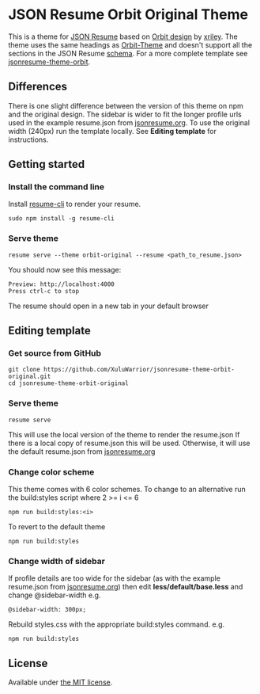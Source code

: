 # JSON Resume Orbit Original Theme 

This is a theme for [JSON Resume](http://jsonresume.org/) based on [Orbit design](https://github.com/xriley/Orbit-Theme) by [xriley](https://github.com/xriley).
The theme uses the same headings as [Orbit-Theme](https://github.com/xriley/Orbit-Theme) and doesn't support all the sections in the JSON Resume [schema](https://jsonresume.org/schema/).
For a more complete template see [jsonresume-theme-orbit](https://github.com/XuluWarrior/jsonresume-theme-orbit).

## Differences
There is one slight difference between the version of this theme on npm and the original design.  The sidebar is wider to fit the longer profile urls used in the example resume.json from [jsonresume.org](https://jsonresume.org/).
To use the original width (240px) run the template locally.  See **Editing template** for instructions.
## Getting started

### Install the command line

Install [resume-cli](https://github.com/jsonresume/resume-cli) to render your resume.

```
sudo npm install -g resume-cli
```

### Serve theme
```
resume serve --theme orbit-original --resume <path_to_resume.json>
```

You should now see this message:

```
Preview: http://localhost:4000
Press ctrl-c to stop
```

The resume should open in a new tab in your default browser

## Editing template
### Get source from GitHub
```
git clone https://github.com/XuluWarrior/jsonresume-theme-orbit-original.git
cd jsonresume-theme-orbit-original
```

### Serve theme
```
resume serve
```
This will use the local version of the theme to render the resume.json
If there is a local copy of resume.json this will be used.  Otherwise, it will use the default resume.json from [jsonresume.org](https://jsonresume.org/)

### Change color scheme
This theme comes with 6 color schemes.  To change to an alternative run the build:styles script where 2 >= i <= 6
```
npm run build:styles:<i>
```

To revert to the default theme
```
npm run build:styles
```

### Change width of sidebar
If profile details are too wide for the sidebar (as with the example resume.json from [jsonresume.org](https://jsonresume.org/)) then edit **less/default/base.less** and change @sidebar-width
e.g.
```
@sidebar-width: 300px;
```
Rebuild styles.css with the appropriate build:styles command.
e.g.
```
npm run build:styles
```

## License

Available under [the MIT license](http://mths.be/mit).
